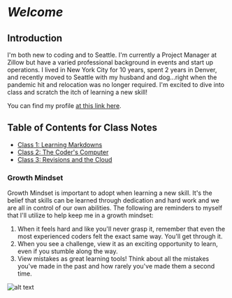 # _Welcome_

## Introduction

I'm both new to coding and to Seattle. I'm currently a Project Manager at Zillow but have a varied professional background in events and start up operations. I lived in New York City for 10 years, spent 2 years in Denver, and recently moved to Seattle with my husband and dog...right when the pandemic hit and relocation was no longer required. I'm excited to dive into class and scratch the itch of learning a new skill!

You can find my profile [at this link here](https://github.com/hmay1415).

## Table of Contents for Class Notes

- [Class 1: Learning Markdowns](markdowns.md)
- [Class 2: The Coder's Computer](coderscomputer.md)
- [Class 3: Revisions and the Cloud](gitintro.md)

### Growth Mindset

Growth Mindset is important to adopt when learning a new skill. It's the belief that skills can be learned through dedication and hard work and we are all in control of our own abilities. The following are reminders to myself that I'll utilize to help keep me in a growth mindset:

1. When it feels hard and like you'll never grasp it, remember that even the most experienced coders felt the exact same way. You'll get through it.
2. When you see a challenge, view it as an exciting opportunity to learn, even if you stumble along the way.
3. View mistakes as great learning tools! Think about all the mistakes you've made in the past and how rarely you've made them a second time.

![alt text](https://edsurge.imgix.net/uploads/post/image/12467/mind_as_muscle-1565189295.jpg)
